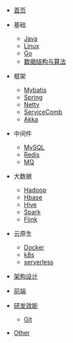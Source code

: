 - [首页](/)

- 基础
    - [Java](/docs/java/)
    - [Linux](/docs/linux/)
    - [Go](/docs/go/)
    - [数据结构与算法](/docs/algorithm/)

- 框架
    - [Mybatis]()
    - [Spring](/docs/spring/)
    - [Netty](/docs/netty/)
    - [ServiceComb](/docs/service-comb/)
    - [Akka]()

- 中间件
    - [MySQL](/docs/mysql/)
    - [Redis](/docs/redis/)
    - [MQ](/docs/mq/)

- 大数据
    - [Hadoop]()
    - [Hbase]()
    - [Hive]()
    - [Spark]()
    - [Flink]()

- 云原生
    - [Docker](/docs/docker/)
    - [k8s](/docs/k8s/)
    - [serverless]()

- [架构设计](/docs/architecture/)

- [前端](/docs/frontend/)

- [研发效能](/docs/devops/)
    - [Git](/docs/git/)

- [Other](/docs/other/)